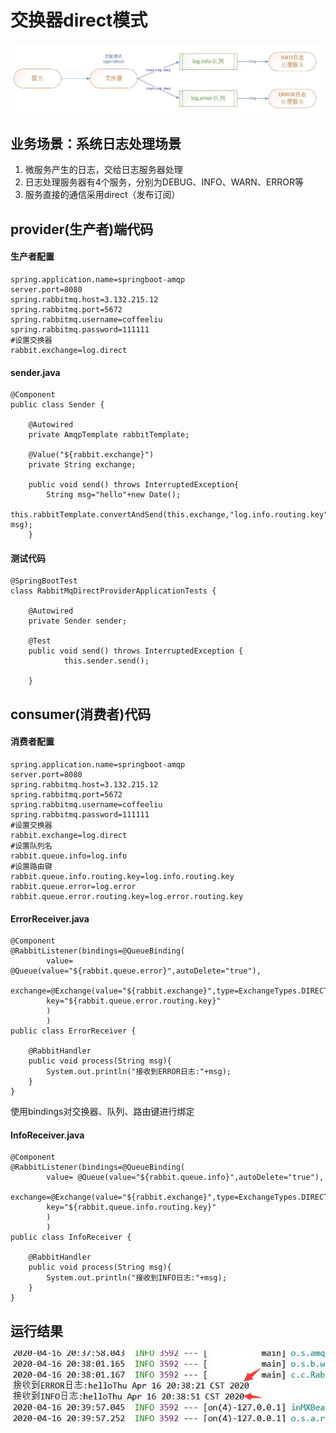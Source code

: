 # 交换器direct模式
![](../../img/17.jpg)
## 业务场景：系统日志处理场景
1. 微服务产生的日志，交给日志服务器处理
2. 日志处理服务器有4个服务，分别为DEBUG、INFO、WARN、ERROR等
3. 服务直接的通信采用direct（发布订阅）

## provider(生产者)端代码

#### 生产者配置
```
spring.application.name=springboot-amqp
server.port=8080
spring.rabbitmq.host=3.132.215.12
spring.rabbitmq.port=5672
spring.rabbitmq.username=coffeeliu
spring.rabbitmq.password=111111
#设置交换器
rabbit.exchange=log.direct
```

#### sender.java
```
@Component
public class Sender {
	
	@Autowired
	private AmqpTemplate rabbitTemplate;
	
	@Value("${rabbit.exchange}")
	private String exchange;
	
	public void send() throws InterruptedException{
		String msg="hello"+new Date();
		this.rabbitTemplate.convertAndSend(this.exchange,"log.info.routing.key", msg);
	}
```
#### 测试代码
```
@SpringBootTest
class RabbitMqDirectProviderApplicationTests {

	@Autowired
	private Sender sender;
	
	@Test
	public void send() throws InterruptedException {
			this.sender.send();
			
	}

```
## consumer(消费者)代码

#### 消费者配置
```
spring.application.name=springboot-amqp
server.port=8080
spring.rabbitmq.host=3.132.215.12
spring.rabbitmq.port=5672
spring.rabbitmq.username=coffeeliu
spring.rabbitmq.password=111111
#设置交换器
rabbit.exchange=log.direct
#设置队列名
rabbit.queue.info=log.info
#设置路由键
rabbit.queue.info.routing.key=log.info.routing.key
rabbit.queue.error=log.error
rabbit.queue.error.routing.key=log.error.routing.key
```
#### ErrorReceiver.java
```
@Component
@RabbitListener(bindings=@QueueBinding(
		value= @Queue(value="${rabbit.queue.error}",autoDelete="true"),
		exchange=@Exchange(value="${rabbit.exchange}",type=ExchangeTypes.DIRECT),
		key="${rabbit.queue.error.routing.key}"
		)
		)
public class ErrorReceiver {
	
	@RabbitHandler
	public void process(String msg){
		System.out.println("接收到ERROR日志:"+msg);
	}
}
```
使用bindings对交换器、队列、路由键进行绑定
#### InfoReceiver.java
```
@Component
@RabbitListener(bindings=@QueueBinding(
		value= @Queue(value="${rabbit.queue.info}",autoDelete="true"),
		exchange=@Exchange(value="${rabbit.exchange}",type=ExchangeTypes.DIRECT),
		key="${rabbit.queue.info.routing.key}"
		)
		)
public class InfoReceiver {
	
	@RabbitHandler
	public void process(String msg){
		System.out.println("接收到INFO日志:"+msg);
	}
}
```
## 运行结果
![如图设置](https://github.com/coffeeliuwei/boot/blob/master/img/18.jpg?raw=true)
